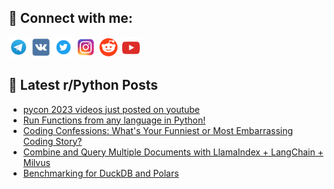 ## 🔎 Connect with me:
[<img src="https://github.com/bullbesh/bullbesh/blob/main/images/Telegram.png" width="32" height="32" />](https://t.me/bullbesh)
[<img src="https://github.com/bullbesh/bullbesh/blob/main/images/VK.png" width="32" height="32" />](https://vk.com/bullbesh)
[<img src="https://github.com/bullbesh/bullbesh/blob/main/images/Twitter.png" width="32" height="32" />](https://twitter.com/bullbesh1)
[<img src="https://github.com/bullbesh/bullbesh/blob/main/images/Instagram.png" width="32" height="32" />](https://www.instagram.com/bullbesh)
[<img src="https://github.com/bullbesh/bullbesh/blob/main/images/Reddit.png" width="32" height="32" />](https://www.reddit.com/user/bullbesh)
[<img src="https://github.com/bullbesh/bullbesh/blob/main/images/YouTube.png" width="32" height="32" />](https://www.youtube.com/channel/UCtfjRs6uzgq5mfm8S06WTcg)

## 📕 Latest r/Python Posts
<!-- BLOG-POST-LIST:START -->
- [pycon 2023 videos just posted on youtube](https://www.reddit.com/r/Python/comments/13yj5tf/pycon_2023_videos_just_posted_on_youtube/)
- [Run Functions from any language in Python!](https://www.reddit.com/r/Python/comments/13yieix/run_functions_from_any_language_in_python/)
- [Coding Confessions: What&#39;s Your Funniest or Most Embarrassing Coding Story?](https://www.reddit.com/r/Python/comments/13yh8r0/coding_confessions_whats_your_funniest_or_most/)
- [Combine and Query Multiple Documents with LlamaIndex + LangChain + Milvus](https://www.reddit.com/r/Python/comments/13ygmuq/combine_and_query_multiple_documents_with/)
- [Benchmarking for DuckDB and Polars](https://www.reddit.com/r/Python/comments/13ybbh5/benchmarking_for_duckdb_and_polars/)
<!-- BLOG-POST-LIST:END -->
